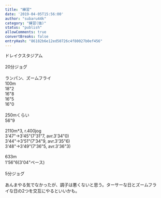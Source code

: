 ```yaml
---
title: "練習"
date: '2019-04-05T15:56:00'
author: "subaru44k"
category: "練習(強)"
status: "publish"
allowComments: true
convertBreaks: false
entryHash: "86182b6e12ed50726c4f80027b0ef456"
---
```

ドレイクスタジアム<br>
<br>
20分ジョグ<br>
<br>
ランパン、ズームフライ<br>
100m<br>
18"2<br>
16"8<br>
16"5<br>
16"0<br>
<br>
250mくらい<br>
56"9<br>
<br>
2110m*3, r.400jog<br>
3'47"→3'45"(7'31"7, avr.3'34"0)<br>
3'44"→3'51"(7'34"9, avr.3'35"6)<br>
3'48"→3'49"(7'36"5, avr.3'36"3)<br>
<br>
633m<br>
1'56"6(3'04"ペース)<br>
<br>
5分ジョグ<br>
<br>
あんまやる気でなかったが、調子は悪くないと思う。ターサーな日とズームフライな日の2つを交互にやるといいかも。
